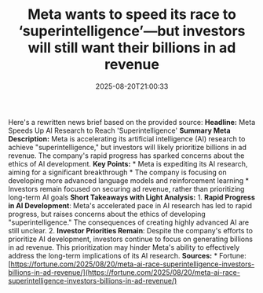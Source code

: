 ﻿---
title: "Meta wants to speed its race to ‘superintelligence’—but investors will still want their billions in ad revenue"
date: "2025-08-20T21:00:33"
category: "Markets"
summary: ""
slug: "meta wants to speed its race to superintelligencebut investo"
source_urls:
  - "https://fortune.com/2025/08/20/meta-ai-race-superintelligence-investors-billions-in-ad-revenue/"
seo:
  title: "Meta wants to speed its race to ‘superintelligence’—but investors will still want their billions in ad revenue | Hash n Hedge"
  description: ""
  keywords: ["news", "markets", "brief"]
---
Here's a rewritten news brief based on the provided source:  **Headline:** Meta Speeds Up AI Research to Reach 'Superintelligence'  **Summary Meta Description:** Meta is accelerating its artificial intelligence (AI) research to achieve "superintelligence," but investors will likely prioritize billions in ad revenue. The company's rapid progress has sparked concerns about the ethics of AI development.  **Key Points:**  * Meta is expediting its AI research, aiming for a significant breakthrough * The company is focusing on developing more advanced language models and reinforcement learning * Investors remain focused on securing ad revenue, rather than prioritizing long-term AI goals  **Short Takeaways with Light Analysis:**  1. **Rapid Progress in AI Development**: Meta's accelerated pace in AI research has led to rapid progress, but raises concerns about the ethics of developing "superintelligence." The consequences of creating highly advanced AI are still unclear. 2. **Investor Priorities Remain**: Despite the company's efforts to prioritize AI development, investors continue to focus on generating billions in ad revenue. This prioritization may hinder Meta's ability to effectively address the long-term implications of its AI research.  **Sources:**  * Fortune: [https://fortune.com/2025/08/20/meta-ai-race-superintelligence-investors-billions-in-ad-revenue/](https://fortune.com/2025/08/20/meta-ai-race-superintelligence-investors-billions-in-ad-revenue/) 
